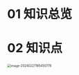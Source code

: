 # 01 知识总览



# 02 知识点

<img src="https://cvp.oss-cn-shanghai.aliyuncs.com/picgo/202402271854397.png" alt="image-20240227185450778" style="zoom:50%;" />
